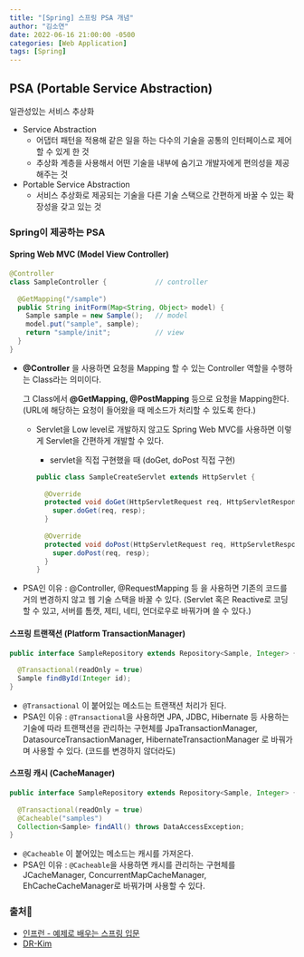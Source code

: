 ```yaml
---
title: "[Spring] 스프링 PSA 개념"
author: "김소연"
date: 2022-06-16 21:00:00 -0500
categories: [Web Application]
tags: [Spring]
---
```




## PSA (Portable Service Abstraction)

일관성있는 서비스 추상화

- Service Abstraction
  - 어댑터 패턴을 적용해 같은 일을 하는 다수의 기술을 공통의 인터페이스로 제어할 수 있게 한 것
  - 추상화 계층을 사용해서 어떤 기술을 내부에 숨기고 개발자에게 편의성을 제공해주는 것
- Portable Service Abstraction
  - 서비스 추상화로 제공되는 기술을 다른 기술 스택으로 간편하게 바꿀 수 있는 확장성을 갖고 있는 것



### Spring이 제공하는 PSA

#### Spring Web MVC (Model View Controller)

```java
@Controller
class SampleController {			// controller
  
  @GetMapping("/sample")
  public String initForm(Map<String, Object> model) {
    Sample sample = new Sample();	// model
    model.put("sample", sample);
    return "sample/init";			// view
  }
}
```

- **@Controller** 을 사용하면 요청을 Mapping 할 수 있는 Controller 역할을 수행하는 Class라는 의미이다.

  그 Class에서 **@GetMapping, @PostMapping** 등으로 요청을 Mapping한다. (URL에 해당하는 요청이 들어왔을 때 메소드가 처리할 수 있도록 한다.)

  - Servlet을 Low level로 개발하지 않고도 Spring Web MVC를 사용하면 이렇게 Servlet을 간편하게 개발할 수 있다. 

    - servlet을 직접 구현했을 때 (doGet, doPost 직접 구현)

    ```java
    public class SampleCreateServlet extends HttpServlet {
      
      @Override
      protected void doGet(HttpServletRequest req, HttpServletResponse resp) throws exception {
        super.doGet(req, resp);
      }
      
      @Override
      protected void doPost(HttpServletRequest req, HttpServletResponse resp) throws exception {
        super.doPost(req, resp);
      }
    }
    ```

- PSA인 이유 : @Controller, @RequestMapping 등 을 사용하면 기존의 코드를 거의 변경하지 않고 웹 기술 스택을 바꿀 수 있다. (Servlet 혹은 Reactive로 코딩할 수 있고, 서버를 톰캣, 제티, 네티, 언더로우로 바꿔가며 쓸 수 있다.)




#### 스프링 트랜잭션 (Platform TransactionManager)

```java
public interface SampleRepository extends Repository<Sample, Integer> {
  
  @Transactional(readOnly = true)
  Sample findById(Integer id);
}
```

- `@Transactional` 이 붙어있는 메소드는 트랜잭션 처리가 된다.
- PSA인 이유 : `@Transactional`을 사용하면 JPA, JDBC, Hibernate 등 사용하는 기술에 따라 트랜잭션을 관리하는 구현체를 JpaTransactionManager, DatasourceTransactionManager, HibernateTransactionManager 로 바꿔가며 사용할 수 있다. (코드를 변경하지 않더라도)




#### 스프링 캐시 (CacheManager)

```java
public interface SampleRepository extends Repository<Sample, Integer> {
  
  @Transactional(readOnly = true)
  @Cacheable("samples")
  Collection<Sample> findAll() throws DataAccessException;
}
```

- `@Cacheable` 이 붙어있는 메소드는 캐시를 가져온다.
- PSA인 이유 : `@Cacheable`을 사용하면 캐시를 관리하는 구현체를 JCacheManager, ConcurrentMapCacheManager, EhCacheCacheManager로 바꿔가며 사용할 수 있다.




### 출처📎


- [인프런 - 예제로 배우는 스프링 입문](https://www.inflearn.com/course/spring_revised_edition#curriculum)
- [DR-Kim](https://dar0m.tistory.com/229)
